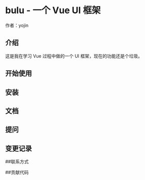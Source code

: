 # bulu - 一个 Vue UI 框架

作者：yojin

## 介绍

这是我在学习 Vue 过程中做的一个 UI 框架，现在的功能还是个垃圾。

## 开始使用

## 安装

## 文档

## 提问

## 变更记录

##联系方式

##贡献代码


